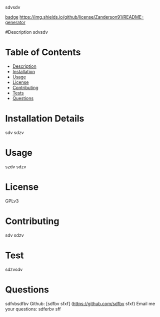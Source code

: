 sdvsdv

  [badge](https://img.shields.io/badge/license/GPLv3/brightgreen)
  https://img.shields.io/github/license/Zanderson91/README-generator

  #Description
  sdvsdv

  # Table of Contents
  - [Description](#description)
  - [Installation](#installation)
  - [Usage](#usage)
  - [License](#license)
  - [Contributing](#contribution)
  - [Tests](#test)
  - [Questions](#questions)

  # Installation Details
  sdv sdzv 

  # Usage
  szdv sdzv 

  # License 
  GPLv3

  # Contributing
  sdv sdzv

  # Test
  sdzvsdv

  # Questions
  sdfvbsdfbv 
  Github: [sdfbv sfxf] (https://github.com/sdfbv sfxf)
  Email me your questions: sdferbv sff
